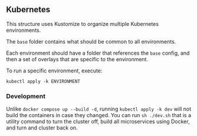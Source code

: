 ## Kubernetes

This structure uses Kustomize to organize multiple Kubernetes environments.

The `base` folder contains what should be common to all environments.

Each environment should have a folder that references the `base` config, and then
a set of overlays that are specific to the environment.

To run a specific environment, execute:

`kubectl apply -k ENVIRONMENT`

### Development

Unlike `docker compose up --build -d`, running `kubectl apply -k dev` will not
build the containers in case they changed. You can run `sh ./dev.sh` that is a
utility command to turn the cluster off, build all microservices using Docker,
and turn and cluster back on.
